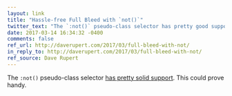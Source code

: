 ```yaml
---
layout: link
title: "Hassle-free Full Bleed with `not()`"
twitter_text: "The `:not()` pseudo-class selector has pretty good support. This could prove handy."
date: 2017-03-14 16:34:32 -0400
comments: false
ref_url: http://daverupert.com/2017/03/full-bleed-with-not/
in_reply_to: http://daverupert.com/2017/03/full-bleed-with-not/
ref_source: Dave Rupert
---
```


The `:not()` pseudo-class selector [has pretty solid support](http://caniuse.com/css-sel3). This could prove handy.